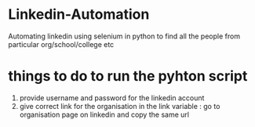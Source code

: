 # Linkedin-Automation
Automating linkedin using selenium in python to find all the people from particular org/school/college etc


# things to do to run the pyhton script
  1. provide username and password for the linkedin account
  2. give correct link for the organisation in the link variable : go to organisation page on linkedin and copy the same url
